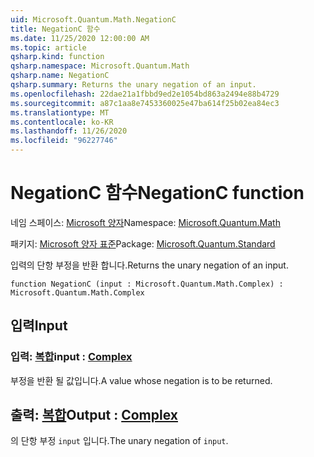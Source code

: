 ```yaml
---
uid: Microsoft.Quantum.Math.NegationC
title: NegationC 함수
ms.date: 11/25/2020 12:00:00 AM
ms.topic: article
qsharp.kind: function
qsharp.namespace: Microsoft.Quantum.Math
qsharp.name: NegationC
qsharp.summary: Returns the unary negation of an input.
ms.openlocfilehash: 22dae21a1fbbd9ed2e1054bd863a2494e88b4729
ms.sourcegitcommit: a87c1aa8e7453360025e47ba614f25b02ea84ec3
ms.translationtype: MT
ms.contentlocale: ko-KR
ms.lasthandoff: 11/26/2020
ms.locfileid: "96227746"
---
```

# <a name="negationc-function"></a><span data-ttu-id="ab33b-102">NegationC 함수</span><span class="sxs-lookup"><span data-stu-id="ab33b-102">NegationC function</span></span>

<span data-ttu-id="ab33b-103">네임 스페이스: [Microsoft 양자](xref:Microsoft.Quantum.Math)</span><span class="sxs-lookup"><span data-stu-id="ab33b-103">Namespace: [Microsoft.Quantum.Math](xref:Microsoft.Quantum.Math)</span></span>

<span data-ttu-id="ab33b-104">패키지: [Microsoft 양자 표준](https://nuget.org/packages/Microsoft.Quantum.Standard)</span><span class="sxs-lookup"><span data-stu-id="ab33b-104">Package: [Microsoft.Quantum.Standard](https://nuget.org/packages/Microsoft.Quantum.Standard)</span></span>


<span data-ttu-id="ab33b-105">입력의 단항 부정을 반환 합니다.</span><span class="sxs-lookup"><span data-stu-id="ab33b-105">Returns the unary negation of an input.</span></span>

```qsharp
function NegationC (input : Microsoft.Quantum.Math.Complex) : Microsoft.Quantum.Math.Complex
```


## <a name="input"></a><span data-ttu-id="ab33b-106">입력</span><span class="sxs-lookup"><span data-stu-id="ab33b-106">Input</span></span>

### <a name="input--complex"></a><span data-ttu-id="ab33b-107">입력: [복합](xref:Microsoft.Quantum.Math.Complex)</span><span class="sxs-lookup"><span data-stu-id="ab33b-107">input : [Complex](xref:Microsoft.Quantum.Math.Complex)</span></span>

<span data-ttu-id="ab33b-108">부정을 반환 될 값입니다.</span><span class="sxs-lookup"><span data-stu-id="ab33b-108">A value whose negation is to be returned.</span></span>



## <a name="output--complex"></a><span data-ttu-id="ab33b-109">출력: [복합](xref:Microsoft.Quantum.Math.Complex)</span><span class="sxs-lookup"><span data-stu-id="ab33b-109">Output : [Complex](xref:Microsoft.Quantum.Math.Complex)</span></span>

<span data-ttu-id="ab33b-110">의 단항 부정 `input` 입니다.</span><span class="sxs-lookup"><span data-stu-id="ab33b-110">The unary negation of `input`.</span></span>